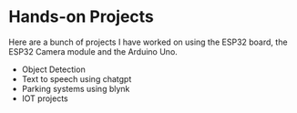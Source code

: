 # Hands-on Projects

Here are a bunch of projects I have worked on using the ESP32 board, the ESP32 Camera module and the Arduino Uno.
- Object Detection
- Text to speech using chatgpt
- Parking systems using blynk
- IOT projects
